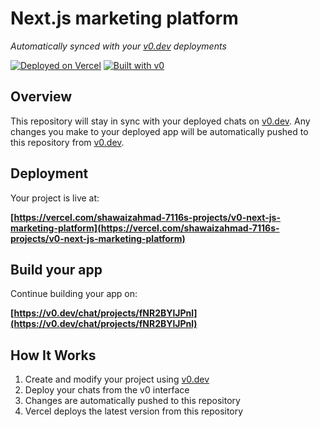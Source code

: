 # Next.js marketing platform

*Automatically synced with your [v0.dev](https://v0.dev) deployments*

[![Deployed on Vercel](https://img.shields.io/badge/Deployed%20on-Vercel-black?style=for-the-badge&logo=vercel)](https://vercel.com/shawaizahmad-7116s-projects/v0-next-js-marketing-platform)
[![Built with v0](https://img.shields.io/badge/Built%20with-v0.dev-black?style=for-the-badge)](https://v0.dev/chat/projects/fNR2BYlJPnl)

## Overview

This repository will stay in sync with your deployed chats on [v0.dev](https://v0.dev).
Any changes you make to your deployed app will be automatically pushed to this repository from [v0.dev](https://v0.dev).

## Deployment

Your project is live at:

**[https://vercel.com/shawaizahmad-7116s-projects/v0-next-js-marketing-platform](https://vercel.com/shawaizahmad-7116s-projects/v0-next-js-marketing-platform)**

## Build your app

Continue building your app on:

**[https://v0.dev/chat/projects/fNR2BYlJPnl](https://v0.dev/chat/projects/fNR2BYlJPnl)**

## How It Works

1. Create and modify your project using [v0.dev](https://v0.dev)
2. Deploy your chats from the v0 interface
3. Changes are automatically pushed to this repository
4. Vercel deploys the latest version from this repository